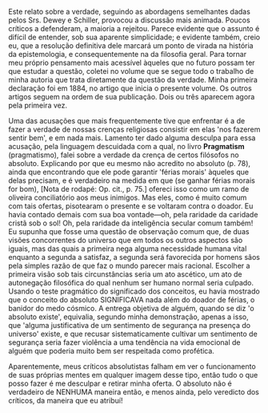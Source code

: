 Este relato sobre a verdade, seguindo as abordagens semelhantes dadas pelos Srs. Dewey e Schiller, provocou a discussão mais animada. Poucos críticos a defenderam, a maioria a rejeitou. Parece evidente que o assunto é difícil de entender, sob sua aparente simplicidade; e evidente também, creio eu, que a resolução definitiva dele marcará um ponto de virada na história da epistemologia, e consequentemente na da filosofia geral. Para tornar meu próprio pensamento mais acessível àqueles que no futuro possam ter que estudar a questão, coletei no volume que se segue todo o trabalho de minha autoria que trata diretamente da questão da verdade. Minha primeira declaração foi em 1884, no artigo que inicia o presente volume. Os outros artigos seguem na ordem de sua publicação. Dois ou três aparecem agora pela primeira vez.

Uma das acusações que mais frequentemente tive que enfrentar é a de fazer a verdade de nossas crenças religiosas consistir em elas 'nos fazerem sentir bem', e em nada mais. Lamento ter dado alguma desculpa para essa acusação, pela linguagem descuidada com a qual, no livro **Pragmatism** (pragmatismo), falei sobre a verdade da crença de certos filósofos no absoluto. Explicando por que eu mesmo não acredito no absoluto (p. 78), ainda que encontrando que ele pode garantir 'férias morais' àqueles que delas precisam, e é verdadeiro na medida em que (se ganhar férias morais for bom), [Nota de rodapé: Op. cit., p. 75.] ofereci isso como um ramo de oliveira conciliatório aos meus inimigos. Mas eles, como é muito comum com tais ofertas, pisotearam o presente e se voltaram contra o doador. Eu havia contado demais com sua boa vontade—oh, pela raridade da caridade cristã sob o sol! Oh, pela raridade da inteligência secular comum também! Eu supunha que fosse uma questão de observação comum que, de duas visões concorrentes do universo que em todos os outros aspectos são iguais, mas das quais a primeira nega alguma necessidade humana vital enquanto a segunda a satisfaz, a segunda será favorecida por homens sãos pela simples razão de que faz o mundo parecer mais racional. Escolher a primeira visão sob tais circunstâncias seria um ato ascético, um ato de autonegação filosófica do qual nenhum ser humano normal seria culpado. Usando o teste pragmático do significado dos conceitos, eu havia mostrado que o conceito do absoluto SIGNIFICAVA nada além do doador de férias, o banidor do medo cósmico. A entrega objetiva de alguém, quando se diz 'o absoluto existe', equivalia, segundo minha demonstração, apenas a isso, que 'alguma justificativa de um sentimento de segurança na presença do universo' existe, e que recusar sistematicamente cultivar um sentimento de segurança seria fazer violência a uma tendência na vida emocional de alguém que poderia muito bem ser respeitada como profética.

Aparentemente, meus críticos absolutistas falham em ver o funcionamento de suas próprias mentes em qualquer imagem desse tipo, então tudo o que posso fazer é me desculpar e retirar minha oferta. O absoluto não é verdadeiro de NENHUMA maneira então, e menos ainda, pelo veredicto dos críticos, da maneira que eu atribuí!